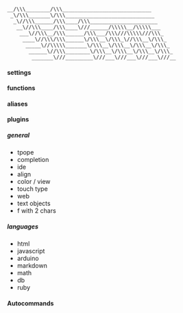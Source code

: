 ```
__/\\\________/\\\_____________________________
 _\/\\\_______\/\\\_____________________________
  _\//\\\______/\\\____/\\\______________________
   __\//\\\____/\\\____\///______/\\\\\__/\\\\\___
    ___\//\\\__/\\\______/\\\___/\\\///\\\\\///\\\_
     ____\//\\\/\\\______\/\\\__\/\\\_\//\\\__\/\\\_
      _____\//\\\\\_______\/\\\__\/\\\__\/\\\__\/\\\_
       ______\//\\\________\/\\\__\/\\\__\/\\\__\/\\\_
        _______\///_________\///___\///___\///___\///__
```


#### settings

#### functions

#### aliases

#### plugins

##### general

- tpope
- completion
- ide
- align
- color / view
- touch type
- web
- text objects
- f with 2 chars

##### languages

- html
- javascript
- arduino
- markdown
- math
- db
- ruby

#### Autocommands
